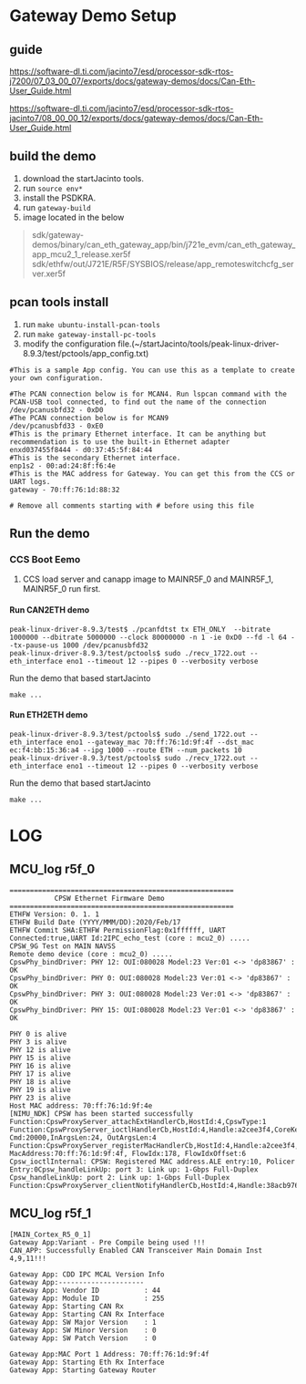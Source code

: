 # Gateway Demo Setup
## guide
<https://software-dl.ti.com/jacinto7/esd/processor-sdk-rtos-j7200/07_03_00_07/exports/docs/gateway-demos/docs/Can-Eth-User_Guide.html>

<https://software-dl.ti.com/jacinto7/esd/processor-sdk-rtos-jacinto7/08_00_00_12/exports/docs/gateway-demos/docs/Can-Eth-User_Guide.html>

## build the demo 
1. download the startJacinto tools. 
2. run `source env*` 
3. install the PSDKRA. 
4. run `gateway-build`
5. image located in the below 
>  sdk/gateway-demos/binary/can_eth_gateway_app/bin/j721e_evm/can_eth_gateway_app_mcu2_1_release.xer5f
>  sdk/ethfw/out/J721E/R5F/SYSBIOS/release/app_remoteswitchcfg_server.xer5f

## pcan tools install
1. run `make ubuntu-install-pcan-tools`
2. run `make gateway-install-pc-tools`
3. modify the configuration file.(~/startJacinto/tools/peak-linux-driver-8.9.3/test/pctools/app_config.txt)
```
#This is a sample App config. You can use this as a template to create your own configuration.

#The PCAN connection below is for MCAN4. Run lspcan command with the PCAN-USB tool connected, to find out the name of the connection
/dev/pcanusbfd32 - 0xD0
#The PCAN connection below is for MCAN9
/dev/pcanusbfd33 - 0xE0
#This is the primary Ethernet interface. It can be anything but recommendation is to use the built-in Ethernet adapter
enxd037455f8444 - d0:37:45:5f:84:44
#This is the secondary Ethernet interface.
enp1s2 - 00:ad:24:8f:f6:4e
#This is the MAC address for Gateway. You can get this from the CCS or UART logs.
gateway - 70:ff:76:1d:88:32

# Remove all comments starting with # before using this file
```
## Run the demo
### CCS Boot Eemo
1. CCS load server and canapp image to MAINR5F_0 and MAINR5F_1, MAINR5F_0 run first.

#### Run CAN2ETH demo
```
peak-linux-driver-8.9.3/test$ ./pcanfdtst tx ETH_ONLY  --bitrate 1000000 --dbitrate 5000000 --clock 80000000 -n 1 -ie 0xD0 --fd -l 64 --tx-pause-us 1000 /dev/pcanusbfd32
peak-linux-driver-8.9.3/test/pctools$ sudo ./recv_1722.out --eth_interface eno1 --timeout 12 --pipes 0 --verbosity verbose
```
Run the demo that based startJacinto
```
make ...
```
#### Run ETH2ETH demo
```
peak-linux-driver-8.9.3/test/pctools$ sudo ./send_1722.out --eth_interface eno1 --gateway_mac 70:ff:76:1d:9f:4f --dst_mac ec:f4:bb:15:36:a4 --ipg 1000 --route ETH --num_packets 10
peak-linux-driver-8.9.3/test/pctools$ sudo ./recv_1722.out --eth_interface eno1 --timeout 12 --pipes 0 --verbosity verbose
```
Run the demo that based startJacinto
```
make ...
```

# LOG 
## MCU_log  r5f_0

```
=======================================================
           CPSW Ethernet Firmware Demo             
=======================================================
ETHFW Version: 0. 1. 1
ETHFW Build Date (YYYY/MMM/DD):2020/Feb/17
ETHFW Commit SHA:ETHFW PermissionFlag:0x1ffffff, UART Connected:true,UART Id:2IPC_echo_test (core : mcu2_0) .....
CPSW_9G Test on MAIN NAVSS
Remote demo device (core : mcu2_0) .....
CpswPhy_bindDriver: PHY 12: OUI:080028 Model:23 Ver:01 <-> 'dp83867' : OK
CpswPhy_bindDriver: PHY 0: OUI:080028 Model:23 Ver:01 <-> 'dp83867' : OK
CpswPhy_bindDriver: PHY 3: OUI:080028 Model:23 Ver:01 <-> 'dp83867' : OK
CpswPhy_bindDriver: PHY 15: OUI:080028 Model:23 Ver:01 <-> 'dp83867' : OK

PHY 0 is alive
PHY 3 is alive
PHY 12 is alive
PHY 15 is alive
PHY 16 is alive
PHY 17 is alive
PHY 18 is alive
PHY 19 is alive
PHY 23 is alive
Host MAC address: 70:ff:76:1d:9f:4e
[NIMU_NDK] CPSW has been started successfully
Function:CpswProxyServer_attachExtHandlerCb,HostId:4,CpswType:1
Function:CpswProxyServer_ioctlHandlerCb,HostId:4,Handle:a2cee3f4,CoreKey:38acb976, Cmd:20000,InArgsLen:24, OutArgsLen:4 
Function:CpswProxyServer_registerMacHandlerCb,HostId:4,Handle:a2cee3f4,CoreKey:38acb976, MacAddress:70:ff:76:1d:9f:4f, FlowIdx:178, FlowIdxOffset:6
Cpsw_ioctlInternal: CPSW: Registered MAC address.ALE entry:10, Policer Entry:0Cpsw_handleLinkUp: port 3: Link up: 1-Gbps Full-Duplex
Cpsw_handleLinkUp: port 2: Link up: 1-Gbps Full-Duplex
Function:CpswProxyServer_clientNotifyHandlerCb,HostId:4,Handle:38acb976,CoreKey:a2cee3f4,NotifyId:RPMSG_KDRV_TP_ETHSWITCH_CLIENTNOTIFY_CUSTOM,NotifyLen
```
## MCU_log  r5f_1
```
[MAIN_Cortex_R5_0_1] 
Gateway App:Variant - Pre Compile being used !!!
CAN_APP: Successfully Enabled CAN Transceiver Main Domain Inst 4,9,11!!!
 
Gateway App: CDD IPC MCAL Version Info
Gateway App:---------------------
Gateway App: Vendor ID           : 44
Gateway App: Module ID           : 255
Gateway App: Starting CAN Rx
Gateway App: Starting CAN Rx Interface
Gateway App: SW Major Version    : 1
Gateway App: SW Minor Version    : 0
Gateway App: SW Patch Version    : 0
 
Gateway App:MAC Port 1 Address: 70:ff:76:1d:9f:4f
Gateway App: Starting Eth Rx Interface
Gateway App: Starting Gateway Router
```


